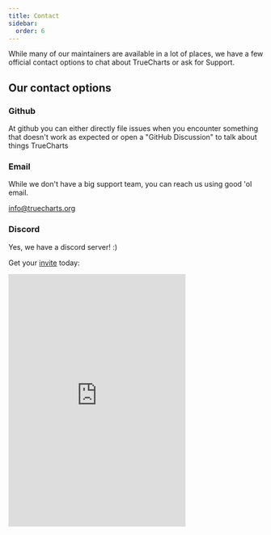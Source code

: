 ```yaml
---
title: Contact
sidebar:
  order: 6
---
```


While many of our maintainers are available in a lot of places, we have a few official contact options to chat about TrueCharts or ask for Support.

## Our contact options

### Github

At github you can either directly file issues when you encounter something that doesn't work as expected or open a "GitHub Discussion" to talk about things TrueCharts

### Email

While we don't have a big support team, you can reach us using good 'ol email.

info@truecharts.org

### Discord

Yes, we have a discord server! :)

Get your [invite](/s/discord) today:

<iframe src="https://discord.com/widget?id=830763548678291466&theme=dark" width="350" height="500" allowtransparency="true" frameBorder="0" sandbox="allow-popups allow-popups-to-escape-sandbox allow-same-origin allow-scripts"></iframe>
